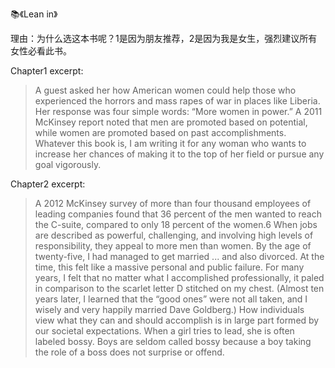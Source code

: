 📚《Lean in》

理由：为什么选这本书呢？1是因为朋友推荐，2是因为我是女生，强烈建议所有女性必看此书。<br>

Chapter1 excerpt:
> A guest asked her how American women could help those who experienced the horrors and mass rapes of war in places like Liberia. Her response was four simple words: “More women in power.”
> A 2011 McKinsey report noted that men are promoted based on potential, while women are promoted based on past accomplishments.
> Whatever this book is, I am writing it for any woman who wants to increase her chances of making it to the top of her field or pursue any goal vigorously.

Chapter2 excerpt:

> A 2012 McKinsey survey of more than four thousand employees of leading companies found that 36 percent of the men wanted to reach the C-suite, compared to only 18 percent of the women.6 When jobs are described as powerful, challenging, and involving high levels of responsibility, they appeal to more men than women.
> By the age of twenty-five, I had managed to get married ... and also divorced. At the time, this felt like a massive personal and public failure. For many years, I felt that no matter what I accomplished professionally, it paled in comparison to the scarlet letter D stitched on my chest. (Almost ten years later, I learned that the “good ones” were not all taken, and I wisely and very happily married Dave Goldberg.)
> How individuals view what they can and should accomplish is in large part formed by our societal expectations.
> When a girl tries to lead, she is often labeled bossy. Boys are seldom called bossy because a boy taking the role of a boss does not surprise or offend.